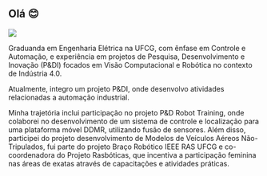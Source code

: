 
## Olá 😊
  
  <div>
  <a href="https://www.linkedin.com/in/marina-batista-64168a1a4" target="_blank"><img src="https://img.shields.io/badge/-LinkedIn-%230077B5?style=for-the-badge&logo=linkedin&logoColor=white" target="_blank"></a>

Graduanda em Engenharia Elétrica na UFCG, com ênfase em Controle e Automação, e experiência em projetos de Pesquisa, Desenvolvimento e Inovação (P&DI) focados em Visão Computacional e Robótica no contexto de Indústria 4.0.

Atualmente, integro um projeto P&DI, onde desenvolvo atividades relacionadas a automação industrial. 

Minha trajetória inclui participação no projeto P&D Robot Training, onde colaborei no desenvolvimento de um sistema de controle e localização para uma plataforma móvel DDMR, utilizando fusão de sensores. Além disso, participei do projeto desenvolvimento de Modelos de Veículos Aéreos Não-Tripulados, fui parte do projeto Braço Robótico IEEE RAS UFCG e co-coordenadora do Projeto Rasbóticas, que incentiva a participação feminina nas áreas de exatas através de capacitações e atividades práticas.

</div>
